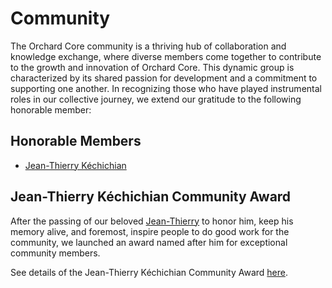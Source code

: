 # Community

The Orchard Core community is a thriving hub of collaboration and knowledge exchange, where diverse members come together to contribute to the growth and innovation of Orchard Core. This dynamic group is characterized by its shared passion for development and a commitment to supporting one another. In recognizing those who have played instrumental roles in our collective journey, we extend our gratitude to the following honorable member:

## Honorable Members

- [Jean-Thierry Kéchichian](jean-thierry/README.md)

## Jean-Thierry Kéchichian Community Award

After the passing of our beloved [Jean-Thierry](jean-thierry/README.md) to honor him, keep his memory alive, and foremost, inspire people to do good work for the community, we launched an award named after him for exceptional community members.

See details of the Jean-Thierry Kéchichian Community Award [here](jean-thierry-community-award/README.md).